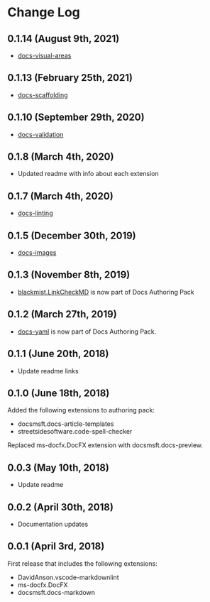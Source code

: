 # Change Log

## 0.1.14 (August 9th, 2021)

-   [docs-visual-areas](https://marketplace.visualstudio.com/items?itemName=docsmsft.docs-visual-areas)

## 0.1.13 (February 25th, 2021)

-   [docs-scaffolding](https://marketplace.visualstudio.com/items?itemName=docsmsft.docs-scaffolding)

## 0.1.10 (September 29th, 2020)

-   [docs-validation](https://marketplace.visualstudio.com/items?itemName=docsmsft.docs-build)

## 0.1.8 (March 4th, 2020)

-   Updated readme with info about each extension

## 0.1.7 (March 4th, 2020)

-   [docs-linting](https://marketplace.visualstudio.com/items?itemName=docsmsft.docs-linting)

## 0.1.5 (December 30th, 2019)

-   [docs-images](https://marketplace.visualstudio.com/items?itemName=docsmsft.docs-images)

## 0.1.3 (November 8th, 2019)

-   [blackmist.LinkCheckMD](https://marketplace.visualstudio.com/items?itemName=blackmist.LinkCheckMD)
    is now part of Docs Authoring Pack

## 0.1.2 (March 27th, 2019)

-   [docs-yaml](https://marketplace.visualstudio.com/items?itemName=docsmsft.docs-yaml)
    is now part of Docs Authoring Pack.

## 0.1.1 (June 20th, 2018)

-   Update readme links

## 0.1.0 (June 18th, 2018)

Added the following extensions to authoring pack:

-   docsmsft.docs-article-templates
-   streetsidesoftware.code-spell-checker

Replaced ms-docfx.DocFX extension with docsmsft.docs-preview.

## 0.0.3 (May 10th, 2018)

-   Update readme

## 0.0.2 (April 30th, 2018)

-   Documentation updates

## 0.0.1 (April 3rd, 2018)

First release that includes the following extensions:

-   DavidAnson.vscode-markdownlint
-   ms-docfx.DocFX
-   docsmsft.docs-markdown
